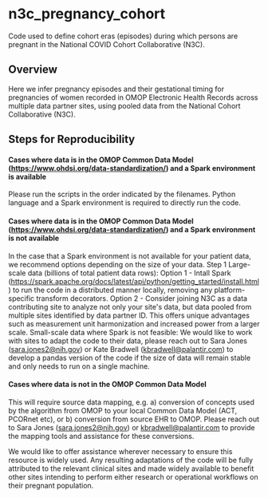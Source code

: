 # n3c_pregnancy_cohort
Code used to define cohort eras (episodes) during which persons are pregnant in the National COVID Cohort Collaborative (N3C).

## Overview
Here we infer pregnancy episodes and their gestational timing for pregnancies of women recorded in OMOP Electronic Health Records across multiple data partner sites, using pooled data from the National Cohort Collaborative (N3C).

## Steps for Reproducibility
#### Cases where data is in the OMOP Common Data Model (https://www.ohdsi.org/data-standardization/) and a Spark environment is available
Please run the scripts in the order indicated by the filenames. Python language and a Spark environment is required to directly run the code. 

#### Cases where data is in the OMOP Common Data Model (https://www.ohdsi.org/data-standardization/) and a Spark environment is not available
In the case that a Spark environment is not available for your patient data, we recommend options depending on the size of your data.
Step 1
Large-scale data (billions of total patient data rows):
Option 1 - Intall Spark (https://spark.apache.org/docs/latest/api/python/getting_started/install.html) to run the code in a distributed manner locally, removing any platform-specific transform decorators.
Option 2 - Consider joining N3C as a data contributing site to analyze not only your site's data, but data pooled from multiple sites identified by data partner ID. This offers unique advantages such as measurement unit harmonization and increased power from a larger scale.
Small-scale data where Spark is not feasible:
We would like to work with sites to adapt the code to their data, please reach out to Sara Jones (sara.jones2@nih.gov) or Kate Bradwell (kbradwell@palantir.com) to develop a pandas version of the code if the size of data will remain stable and only needs to run on a single machine.

#### Cases where data is not in the OMOP Common Data Model
This will require source data mapping, e.g. a) conversion of concepts used by the algorithm from OMOP to your local Common Data Model (ACT, PCORnet etc), or b) conversion from source EHR to OMOP. Please reach out to Sara Jones (sara.jones2@nih.gov) or kbradwell@palantir.com to provide the mapping tools and assistance for these conversions.

We would like to offer assistance wherever necessary to ensure this resource is widely used. Any resulting adaptations of the code will be fully attributed to the relevant clinical sites and made widely available to benefit other sites intending to perform either research or operational workflows on their pregnant population.
